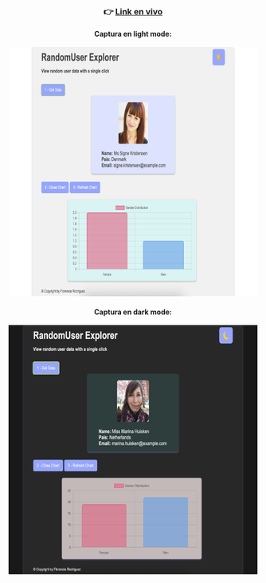 <div align="center">

### 👉 [Link en vivo](https://florr566.github.io/RandomUser-Grapher/)  

#### Captura en light mode:
 <img src="src/Screenshot lightMode.png" alt="página web en light-mode" width="500" height="500">

#### Captura en dark mode:
 <img src="src/Screenshot darkMode.png" alt="página web en dark-mode" width="500" height="500">
</div>

